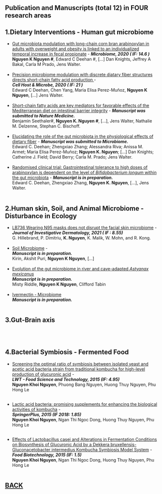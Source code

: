 ## Publication and Manuscripts (total 12) in FOUR research areas 

## 1.Dietary Interventions - Human gut microbiome

-    [Gut microbiota modulation with long-chain corn bran arabinoxylan in adults with overweight and obesity is linked to an individualized temporal increase in fecal propionate](https://microbiomejournal.biomedcentral.com/articles/10.1186/s40168-020-00887-w) - _**Microbiome, 2020 ( IF: 14.6 )**_ <br>
**Nguyen K Nguyen #**, Edward C Deehan #, [...] Dan Knights, Jeffrey A Bakal, Carla M Prado, Jens Walter.
<br /> <br /> 
-    [Precision microbiome modulation with discrete diatary fiber structures directs short-chain fatty acid production ](https://www.cell.com/cell-host-microbe/fulltext/S1931-3128(20)30045-7?_returnURL=https%3A%2F%2Flinkinghub.elsevier.com%2Fretrieve%2Fpii%2FS1931312820300457%3Fshowall%3Dtrue) - <br>  _**Cell Host & Microbe, 2020 ( IF: 21 )**_ <br>
Edward C Deehan, Chen Yang, Maria Elisa Perez-Muñoz, **Nguyen K Nguyen**, [...] Jens Walter.
<br /> <br /> 
-   [Short-chain fatty acids are key mediators for favorable effects of the Mediterranean diet on intestinal barrier integrity](https://biokhoi.github.io/2Contact.md) -  _**Manuscript was submitted to Nature Medicine.**_ <br> 
Benjamin Seethaler#, **Nguyen K. Nguyen #**, [...], Jens Walter, Nathalie M. Delzenne, Stephan C. Bischoff.
<br /> <br />
-   [Elucidating the role of the gut microbiota in the physiological effects of dietary fiber](https://biokhoi.github.io/2Contact.md) - _**Manuscript was submitted to Microbiome.**_ <br> 
Edward C. Deehan; Zhengxiao Zhang; Alessandra Riva; Anissa M. Armet; Maria Elisa Perez-Muñoz; **Nguyen K. Nguyen**; [...] Dan Knights; Catherine J. Field; David Berry; Carla M. Prado; Jens Walter.
<br /> <br />
-   [Randomised clinical trial: Gastrointestinal tolerance to high doses of arabinoxylan is dependent on the level of *Bifidobacterium longum* within the gut microbiota](https://biokhoi.github.io/2Contact.md) - _**Manuscript is in preparation.**_ <br> 
Edward C. Deehan, Zhengxiao Zhang, **Nguyen K. Nguyen**, [...], Jens Walter.
<br /> <br />

## 2.Human skin, Soil, and Animal Microbiome - Disturbance in Ecology
-   [LB736 Wearing N95 masks does not disrupt the facial skin microbiome](https://www.jidonline.org/article/S0022-202X(21)01523-2/fulltext) - _**Journal of Investigative Dermatology, 2021 ( IF : 8.55)**_ <br> 
G. Hillebrand, P. Dimitriu, **K. Nguyen**, K. Malik, W. Mohn, and R. Kong.
<br /> <br />
-    [Soil Microbiome](https://biokhoi.github.io/2Contact.md) - <br> _**Manuscript is in preparation.**_ <br>
Kirin, Akshit Puri, **Nguyen K Nguyen**, [...]
<br /> <br />
-    [Evolution of the gut microbiome in river and cave-adapted *Astyanax mexicanus*](https://biokhoi.github.io/2Contact.md) <br>  _**Manuscript is in preparation.**_ <br>
Misty Riddle, **Nguyen K Nguyen**, Clifford Tabin
<br /> <br />
-    [Ivermectin - Microbiome](https://biokhoi.github.io/2Contact.md) <br>  _**Manuscript is in preparation.**_
<br /> <br />

## 3.Gut-Brain axis

<br /> <br />


## 4.Bacterial Symbiosis - Fermented Food
-    [Screening the optimal ratio of symbiosis between isolated yeast and acetic acid bacteria strain from traditional kombucha for high-level production of glucuronic acid](https://www.sciencedirect.com/science/article/abs/pii/S0023643815300323) - <br> _**LWT - Food Science and Technology, 2015 (IF: 4.95)**_ <br>
**Nguyen Khoi Nguyen**, Phuong Bang Nguyen, Huong Thuy Nguyen, Phu Hong Le
<br /> <br />

-   [Lactic acid bacteria: promising supplements for enhancing the biological activities of kombucha](https://link.springer.com/article/10.1186/s40064-015-0872-3) - <br> _**SpringerPlus, 2015 (IF 2018: 1.85)**_ <br>
**Nguyen Khoi Nguyen**, Ngan Thi Ngoc Dong, Huong Thuy Nguyen, Phu Hong Le
<br /> <br />

-   [Effects of Lactobacillus casei and Alterations in Fermentation Conditions on Biosynthesis of Glucuronic Acid by a Dekkera bruxellensis-Gluconacetobacter intermedius Kombucha Symbiosis Model System](https://www.tandfonline.com/doi/abs/10.1080/08905436.2015.1092446) - <br> _**Food Biotechnology, 2015 (IF: 1.5)**_ <br>
**Nguyen Khoi Nguyen**, Ngan Thi Ngoc Dong, Huong Thuy Nguyen, Phu Hong Le
<br /> <br />

## [BACK](https://biokhoi.github.io/)

